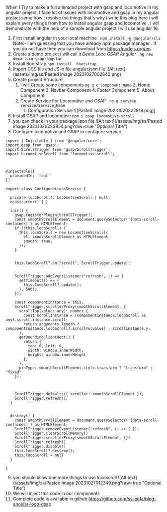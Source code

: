 
When I Try to make a full animated project with gsap and locomotive in my angular project. I face lot of issues with locomotive and gsap in my angular project some how i resolve the things that's why i write this blog here i will explain every things from how to install angular gsap and locomotive . I will demonstrate with the help of a sample angular project i will use angular 16.


1. First Install angular in your local machine
`  npm install -g @angular/cli   `
 Note:- I am guessing that you have already npm package manager . If you do not have then you  can download from  https://nodejs.org/en.
2. Create a demo project i will call it *Demo Loco GSAP Angular*
`  ng new demo-loco-gsap-angular  `
3.  Install Bootstrap
` npm install  bootstrap `
4. Import CSS file and JS in file angular.json file
![Alt text](assets/img/ss/Pasted image 20231027002842.png)
5. Create project Structure
	1. I will Create some components
		` ng g c Component_Name `
		2.  Home Component
		3.  Navbar Component
		4.  Footer Component
		5.  About Component
	3. Create Service For Locomotive and GSAP
	   ` ng g service service/Service_Name`
		1.  Configuration Service
![[Pasted image 20231026222919.png]]
6. Install GSAP and locomotive
` npm i gsap locomotive-scroll `
7. you can check in your package.json file
![Alt text](/assets/img/ss/Pasted image 20231026223854.png?raw=true "Optional Title")
8. Configure locomotive and GSAP in configure service
```
import { Injectable } from '@angular/core';
import gsap from 'gsap';
import ScrollTrigger from 'gsap/ScrollTrigger';
import LocomotiveScroll from 'locomotive-scroll';



@Injectable({
  providedIn: 'root'
})

export class ConfigurationsService {

  private locoScroll!: LocomotiveScroll | null;
  constructor() { }

  init() {
    gsap.registerPlugin(ScrollTrigger);
    const smoothScrollElement = document.querySelector('[data-scroll-container]') as HTMLElement;
    if (!this.locoScroll) {
      this.locoScroll = new LocomotiveScroll({
        el: smoothScrollElement as HTMLElement,
        smooth: true,
      });
    }


    this.locoScroll?.on("scroll", ScrollTrigger.update);


    ScrollTrigger.addEventListener("refresh", () => {
      setTimeout(() => {
        this.locoScroll?.update();
      }, 500);
    });

    const componentInstance = this;
    ScrollTrigger.scrollerProxy(smoothScrollElement, {
      scrollTop(value: any): number {
        const scrollInstance = (componentInstance.locoScroll as any).scroll.instance.scroll;
        return arguments.length ? componentInstance.locoScroll?.scrollTo(value) : scrollInstance.y;
      },
      getBoundingClientRect() {
        return {
          top: 0, left: 0,
          width: window.innerWidth,
          height: window.innerHeight
        };
      },
      pinType: smoothScrollElement.style.transform ? "transform" : "fixed"
    });



    ScrollTrigger.defaults({ scroller: smoothScrollElement });
    ScrollTrigger.refresh();
  }


  destroy() {
    const smoothScrollElement = document.querySelector('[data-scroll-container]') as HTMLElement;
    ScrollTrigger.removeEventListener("refresh", () => { });
    ScrollTrigger.clearScrollMemory()
    ScrollTrigger.scrollerProxy(smoothScrollElement, {})
    ScrollTrigger.refresh()
    ScrollTrigger.disable()
    this.locoScroll?.destroy();
    this.locoScroll = null
  }

}
```
9. you should allow one more things to use locoscroll
![Alt text](/assets/img/ss/Pasted image 20231027012349.png?raw=true "Optional Title")
10.  We will inject this code in our components
11.  Complete code is available in github
https://github.com/ss-eefa/blog-angular-loco-gsap

